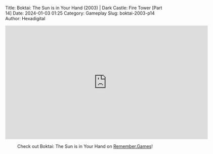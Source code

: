 Title: Boktai: The Sun is in Your Hand (2003) | Dark Castle: Fire Tower [Part 14]
Date: 2024-01-03 01:25
Category: Gameplay
Slug: boktai-2003-p14
Author: Hexadigital

<center><iframe src="https://www.youtube.com/embed/Acu19I1_OqE?feature=oembed" allow="accelerometer; autoplay; encrypted-media; gyroscope; picture-in-picture" width="640" height="360" frameborder="0"></iframe>

Check out Boktai: The Sun is in Your Hand on [Remember.Games](https://remember.games/game/107/boktai-the-sun-is-in-your-hand/)!</center>
